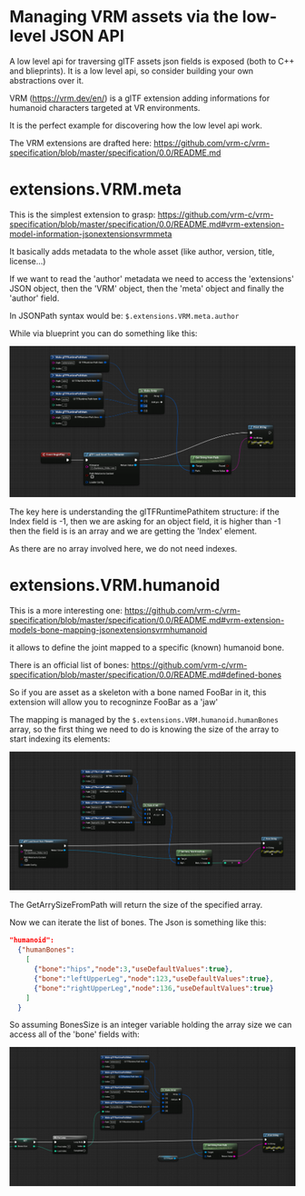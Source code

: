 # Managing VRM assets via the low-level JSON API

A low level api for traversing glTF assets json fields is exposed (both to C++ and blieprints). It is a low level api, so consider building your own abstractions over it.

VRM (https://vrm.dev/en/) is a glTF extension adding informations for humanoid characters targeted at VR environments.

It is the perfect example for discovering how the low level api work.

The VRM extensions are drafted here: https://github.com/vrm-c/vrm-specification/blob/master/specification/0.0/README.md

# extensions.VRM.meta

This is the simplest extension to grasp: https://github.com/vrm-c/vrm-specification/blob/master/specification/0.0/README.md#vrm-extension-model-information-jsonextensionsvrmmeta

It basically adds metadata to the whole asset (like author, version, title, license...)

If we want to read the 'author' metadata we need to access the 'extensions' JSON object, then the 'VRM' object, then the 'meta' object and finally the 'author' field.

In JSONPath syntax would be: `$.extensions.VRM.meta.author`

While via blueprint you can do something like this:

![VRMmeta](Docs/Screenshots/VRMmeta.PNG?raw=true "VRMmeta")

The key here is understanding the glTFRuntimePathitem structure: if the Index field is -1, then we are asking for an object field, it is higher than -1 then the field is is an array and we are getting the 'Index' element.

As there are no array involved here, we do not need indexes.

# extensions.VRM.humanoid

This is a more interesting one: https://github.com/vrm-c/vrm-specification/blob/master/specification/0.0/README.md#vrm-extension-models-bone-mapping-jsonextensionsvrmhumanoid

it allows to define the joint mapped to a specific (known) humanoid bone.

There is an official list of bones: https://github.com/vrm-c/vrm-specification/blob/master/specification/0.0/README.md#defined-bones

So if you are asset as a skeleton with a bone named FooBar in it, this extension will allow you to recogninze FooBar as a 'jaw'

The mapping is managed by the  `$.extensions.VRM.humanoid.humanBones` array, so the first thing we need to do is knowing the size of the array to start indexing its elements:


![VRMhumanoid](Docs/Screenshots/VRMhumanoid.PNG?raw=true "VRMhumanoid")

The GetArrySizeFromPath will return the size of the specified array.

Now we can iterate the list of bones. The Json is something like this:

```json
"humanoid":
  {"humanBones":
    [
      {"bone":"hips","node":3,"useDefaultValues":true},
      {"bone":"leftUpperLeg","node":123,"useDefaultValues":true},
      {"bone":"rightUpperLeg","node":136,"useDefaultValues":true}
    ]
  }
```

So assuming BonesSize is an integer variable holding the array size we can access all of the 'bone' fields with:

![VRMhumanoidBones](Docs/Screenshots/VRMhumanoidBones.PNG?raw=true "VRMhumanoidBones")
